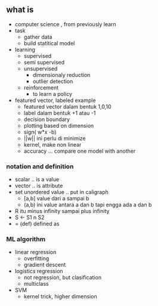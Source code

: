 ## what is
- computer science , from previously learn
- task
    - gather data
    - build statitical model
- learning
    - supervised
    - semi supervised
    - unsupervised
        - dimensionaly reduction
        - outlier detection
    - reinforcement
        - to learn a policy
- featured vector, labeled example
    - featured vector dalam bentuk 1,0,10
    - label dalam bentuk +1 atau -1
    - decision boundary
    - plotting based on dimension
    - sign( w*x -b)
    - ||w|| ini perlu di minimize
    - kernel, make non linear
    - accuracy ... compare one model with another

### notation and definition
- scalar .. is a value
- vector .. is attribute
- set unordered value .. put in caligraph 
    - [a,b] value dari a sampai b
    - (a,b) ini value antara a dan b tapi engga ada a dan b
- R itu minus infinity sampai plus infinity
- S <- S1 n S2
- = (def) defined as

### ML algorithm
- linear regression
    - overfitting
    - gradient descent
- logistics regression
    - not regression, but clasification
    - multiclass
- SVM
    - kernel trick, higher dimension
